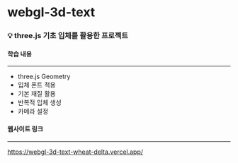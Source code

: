 # webgl-3d-text
### 💡 three.js 기초 입체를 활용한 프로젝트

#### 학습 내용
---
- three.js Geometry
- 입체 폰트 적용
- 기본 재질 활용
- 반복적 입체 생성
- 카메라 설정

#### 웹사이트 링크
---
https://webgl-3d-text-wheat-delta.vercel.app/
